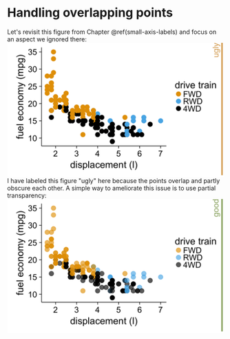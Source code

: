 
# Handling overlapping points

Let's revisit this figure from Chapter \@ref(small-axis-labels) and focus on an aspect we ignored there:
<img src="overlapping_points_files/figure-html/unnamed-chunk-2-1.png" width="576" style="display: block; margin: auto;" />
I have labeled this figure "ugly" here because the points overlap and partly obscure each other. A simple way to ameliorate this issue is to use partial transparency:
<img src="overlapping_points_files/figure-html/unnamed-chunk-3-1.png" width="576" style="display: block; margin: auto;" />


